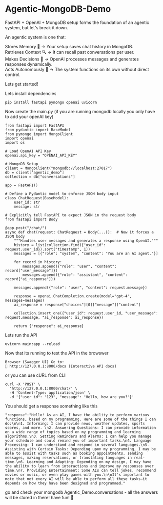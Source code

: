 # Agentic-MongoDB-Demo
FastAPI + OpenAI + MongoDB setup forms the foundation of an agentic system, but let's break it down.

An agentic system is one that:

Stores Memory 🧠 → Your setup saves chat history in MongoDB.<br>
Retrieves Context 🔍 → It can recall past conversations per user.<br>
Makes Decisions 🧩 → OpenAI processes messages and generates responses dynamically.<br>
Acts Autonomously 🤖 → The system functions on its own without direct control.<br>

Lets get started!

Lets install dependencies 
```
pip install fastapi pymongo openai uvicorn
```
Now create the main.py (if you are running mongodb locally you only have to add your openAI key)
```
from fastapi import FastAPI
from pydantic import BaseModel
from pymongo import MongoClient
import openai
import os

# Load OpenAI API Key
openai.api_key = "OPENAI_API_KEY"

# MongoDB Setup
client = MongoClient("mongodb://localhost:27017")
db = client["agentic_demo"]
collection = db["conversations"]

app = FastAPI()

# Define a Pydantic model to enforce JSON body input
class ChatRequest(BaseModel):
    user_id: str
    message: str

# Explicitly tell FastAPI to expect JSON in the request body
from fastapi import Body

@app.post("/chat/")
async def chat(request: ChatRequest = Body(...)):  # Now it forces a JSON body
    """Handles user messages and generates a response using OpenAI."""
    history = list(collection.find({"user_id": request.user_id}).sort("timestamp", 1))
    messages = [{"role": "system", "content": "You are an AI agent."}]

    for record in history:
        messages.append({"role": "user", "content": record["user_message"]})
        messages.append({"role": "assistant", "content": record["ai_response"]})

    messages.append({"role": "user", "content": request.message})

    response = openai.ChatCompletion.create(model="gpt-4", messages=messages)
    ai_response = response["choices"][0]["message"]["content"]

    collection.insert_one({"user_id": request.user_id, "user_message": request.message, "ai_response": ai_response})

    return {"response": ai_response}
```

Lets run the API
```
uvicorn main:app --reload
```
Now that its running to test the API in the browswer
```
Browser (Swagger UI) Go to:
📍 http://127.0.0.1:8000/docs (Interactive API docs)
```
or you can use cURL from CLI
```
curl -X 'POST' \
  'http://127.0.0.1:8000/chat/' \
  -H 'Content-Type: application/json' \
  -d '{"user_id": "123", "message": "Hello, how are you?"}'
```
You should get a response something like this
```
"response":"Hello! As an AI, I have the ability to perform various functions, based on my programming. Here are some of the things I can do:\n\n1. Informing: I can provide news, weather updates, sports scores, and more. \n2. Answering Questions: I can provide information on a wide range of topics based on my programming and learning algorithms.\n3. Setting Reminders and Alarms: I can help you manage your schedule and could remind you of important tasks.\n4. Language Processing: I can understand and respond in several languages.\n5. Assisting with Certain Tasks: Depending upon my programming, I may be able to assist with tasks such as booking appointments, sending messages, making reservations, or translating languages in real-time.\n6. Learning and Adapting: Depending on my design, I may have the ability to learn from interactions and improve my responses over time.\n7. Providing Entertainment: Some AIs can tell jokes, recommend movies or music, or even play games with you.\n\nIt's important to note that not every AI will be able to perform all these tasks—it depends on how they have been designed and programmed."
```
go and check your mongodb Agentic_Demo.conversations - all the answers will be stored in there!
have fun! 🍺

